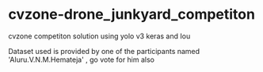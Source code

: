 # cvzone-drone_junkyard_competiton

cvzone competiton solution using yolo v3 keras and Iou

Dataset used is provided by one of the participants named 'Aluru.V.N.M.Hemateja' , go vote for him also

